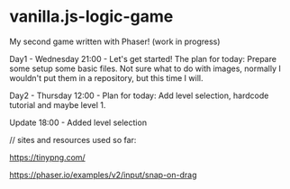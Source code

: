 # vanilla.js-logic-game
My second game written with Phaser! (work in progress)

Day1 - Wednesday 21:00 - Let's get started! The plan for today: Prepare some setup some basic files.
Not sure what to do with images, normally I wouldn't put them in a repository, but this time I will.

Day2 - Thursday 12:00 - Plan for today: Add level selection, hardcode tutorial and maybe level 1.

Update 18:00 - Added level selection


// sites and resources used so far:

 https://tinypng.com/

 https://phaser.io/examples/v2/input/snap-on-drag